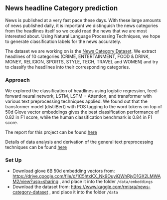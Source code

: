 ## News headline Category prediction

News is published at a very fast pace these days. With these large amounts of news published daily, it is important we distinguish the news categories from the headlines itself so we could read the news that we are most interested about. Using Natural Language Processing Techniques, we hope to generate classification labels for the news accurately.

The dataset we are working on is the [News Category Dataset](https://www.kaggle.com/rmisra/news-category-dataset). We extract headlines of 10 categories (CRIME, ENTERTAINMENT, FOOD & DRINK, MONEY, RELIGION, SPORTS, STYLE, TECH, TRAVEL and WOMEN) and try to classify the headlines into their corresponding categories.

### Approach
We explored the classification of headlines using logistic regression, feed-forward neural network, LSTM, LSTM + Attention, and transformer with various text preprocessing techniques applied. We found out that the transformer model (distilBert) with POS tagging to the word tokens on top of 50d Glove vector embeddings gives the best classification performance of 0.82 in F1 score, while the human classification benchmark is 0.84 in F1 score. 

The report for this project can be found [here](https://github.com/fangpinsern/CS4248-Project/blob/master/CS4248_Group_Report.pdf)

Details of data analysis and derivation of the general text preprocessing techniques can be found [here](https://github.com/fangpinsern/CS4248-Project/blob/master/data_util_methods_and_analysis.ipynb)


### Set Up
+ Download glove 6B 50d embedding vectors from: https://drive.google.com/file/d/1C5htxKX_Nk9OuyiQWhRjyD1GX2LMWAM2/view?usp=sharing , and place it into the folder `/data/embeddings`
+ Download the dataset from: https://www.kaggle.com/rmisra/news-category-dataset , and place it into the folder `/data`
